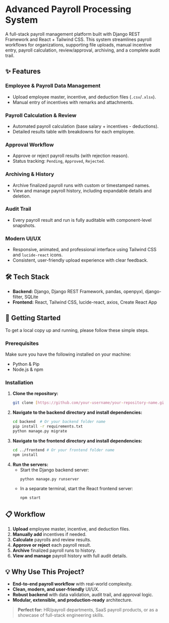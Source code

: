 # Advanced Payroll Processing System

A full-stack payroll management platform built with Django REST Framework and React + Tailwind CSS. This system streamlines payroll workflows for organizations, supporting file uploads, manual incentive entry, payroll calculation, review/approval, archiving, and a complete audit trail.

## ✨ Features

### Employee & Payroll Data Management
* Upload employee master, incentive, and deduction files (`.csv`/`.xlsx`).
* Manual entry of incentives with remarks and attachments.

### Payroll Calculation & Review
* Automated payroll calculation (base salary + incentives - deductions).
* Detailed results table with breakdowns for each employee.

### Approval Workflow
* Approve or reject payroll results (with rejection reason).
* Status tracking: `Pending`, `Approved`, `Rejected`.

### Archiving & History
* Archive finalized payroll runs with custom or timestamped names.
* View and manage payroll history, including expandable details and deletion.

### Audit Trail
* Every payroll result and run is fully auditable with component-level snapshots.

### Modern UI/UX
* Responsive, animated, and professional interface using Tailwind CSS and `lucide-react` icons.
* Consistent, user-friendly upload experience with clear feedback.

## 🛠️ Tech Stack

* **Backend:** Django, Django REST Framework, pandas, openpyxl, django-filter, SQLite
* **Frontend:** React, Tailwind CSS, lucide-react, axios, Create React App

## 🚀 Getting Started

To get a local copy up and running, please follow these simple steps.

### Prerequisites

Make sure you have the following installed on your machine:
* Python & Pip
* Node.js & npm

### Installation

1.  **Clone the repository:**
    ```bash
    git clone [https://github.com/your-username/your-repository-name.git](https://github.com/your-username/your-repository-name.git)
    ```
2.  **Navigate to the backend directory and install dependencies:**
    ```bash
    cd backend  # Or your backend folder name
    pip install -r requirements.txt
    python manage.py migrate
    ```
3.  **Navigate to the frontend directory and install dependencies:**
    ```bash
    cd ../frontend # Or your frontend folder name
    npm install
    ```
4.  **Run the servers:**
    * Start the Django backend server:
        ```bash
        python manage.py runserver
        ```
    * In a separate terminal, start the React frontend server:
        ```bash
        npm start
        ```

## 📋 Workflow

1.  **Upload** employee master, incentive, and deduction files.
2.  **Manually add** incentives if needed.
3.  **Calculate** payrolls and review results.
4.  **Approve or reject** each payroll result.
5.  **Archive** finalized payroll runs to history.
6.  **View and manage** payroll history with full audit details.

## 💡 Why Use This Project?

* **End-to-end payroll workflow** with real-world complexity.
* **Clean, modern, and user-friendly** UI/UX.
* **Robust backend** with data validation, audit trail, and approval logic.
* **Modular, extensible, and production-ready** architecture.

> **Perfect for:**
> HR/payroll departments, SaaS payroll products, or as a showcase of full-stack engineering skills.
